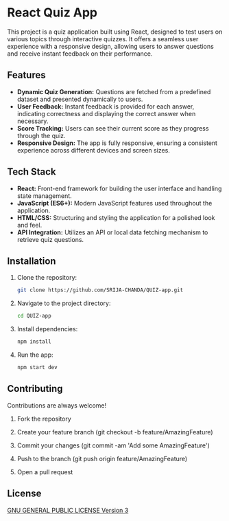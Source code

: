 
# React Quiz App

This project is a quiz application built using React, designed to test users on various topics through interactive quizzes. It offers a seamless user experience with a responsive design, allowing users to answer questions and receive instant feedback on their performance.

## Features
- **Dynamic Quiz Generation:** Questions are fetched from a predefined dataset and presented dynamically to users.
- **User Feedback:** Instant feedback is provided for each answer, indicating correctness and displaying the correct answer when necessary.
- **Score Tracking:** Users can see their current score as they progress through the quiz.
- **Responsive Design:** The app is fully responsive, ensuring a consistent experience across different devices and screen sizes.

## Tech Stack

- **React:** Front-end framework for building the user interface and handling state management.
- **JavaScript (ES6+):** Modern JavaScript features used throughout the application.
- **HTML/CSS:** Structuring and styling the application for a polished look and feel.
- **API Integration:** Utilizes an API or local data fetching mechanism to retrieve quiz questions.


## Installation

1. Clone the repository:
    ```sh
    git clone https://github.com/SRIJA-CHANDA/QUIZ-app.git
    ```
2. Navigate to the project directory:
    ```sh
    cd QUIZ-app
    ```
3. Install dependencies:
    ```sh
    npm install
    ```
4. Run the app:
    ```sh
    npm start dev
    ```
    
## Contributing

Contributions are always welcome!

1. Fork the repository

2. Create your feature branch (git checkout -b feature/AmazingFeature)

3. Commit your changes (git commit -am 'Add some AmazingFeature')

4. Push to the branch (git push origin feature/AmazingFeature)

5. Open a pull request


## License

[ GNU GENERAL PUBLIC LICENSE Version 3](https://choosealicense.com/licenses/gpl-3.0/)
